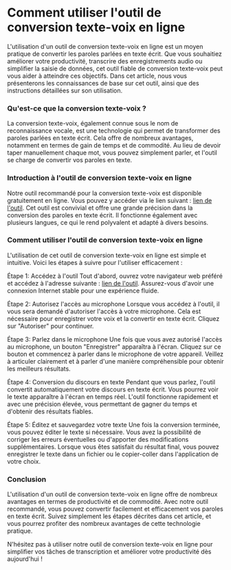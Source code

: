 Comment utiliser l'outil de conversion texte-voix en ligne
==========================================================

L'utilisation d'un outil de conversion texte-voix en ligne est un moyen pratique de convertir les paroles parlées en texte écrit. Que vous souhaitiez améliorer votre productivité, transcrire des enregistrements audio ou simplifier la saisie de données, cet outil fiable de conversion texte-voix peut vous aider à atteindre ces objectifs. Dans cet article, nous vous présenterons les connaissances de base sur cet outil, ainsi que des instructions détaillées sur son utilisation.

### Qu'est-ce que la conversion texte-voix ?

La conversion texte-voix, également connue sous le nom de reconnaissance vocale, est une technologie qui permet de transformer des paroles parlées en texte écrit. Cela offre de nombreux avantages, notamment en termes de gain de temps et de commodité. Au lieu de devoir taper manuellement chaque mot, vous pouvez simplement parler, et l'outil se charge de convertir vos paroles en texte.

### Introduction à l'outil de conversion texte-voix en ligne

Notre outil recommandé pour la conversion texte-voix est disponible gratuitement en ligne. Vous pouvez y accéder via le lien suivant : [lien de l'outil](https://www.onlinecalculatorsfree.com/fr/tools/speech-to-text.html). Cet outil est convivial et offre une grande précision dans la conversion des paroles en texte écrit. Il fonctionne également avec plusieurs langues, ce qui le rend polyvalent et adapté à divers besoins.

### Comment utiliser l'outil de conversion texte-voix en ligne

L'utilisation de cet outil de conversion texte-voix en ligne est simple et intuitive. Voici les étapes à suivre pour l'utiliser efficacement :

Étape 1: Accédez à l'outil Tout d'abord, ouvrez votre navigateur web préféré et accédez à l'adresse suivante : [lien de l'outil](https://www.onlinecalculatorsfree.com/fr/tools/speech-to-text.html). Assurez-vous d'avoir une connexion Internet stable pour une expérience fluide.

Étape 2: Autorisez l'accès au microphone Lorsque vous accédez à l'outil, il vous sera demandé d'autoriser l'accès à votre microphone. Cela est nécessaire pour enregistrer votre voix et la convertir en texte écrit. Cliquez sur "Autoriser" pour continuer.

Étape 3: Parlez dans le microphone Une fois que vous avez autorisé l'accès au microphone, un bouton "Enregistrer" apparaîtra à l'écran. Cliquez sur ce bouton et commencez à parler dans le microphone de votre appareil. Veillez à articuler clairement et à parler d'une manière compréhensible pour obtenir les meilleurs résultats.

Étape 4: Conversion du discours en texte Pendant que vous parlez, l'outil convertit automatiquement votre discours en texte écrit. Vous pourrez voir le texte apparaître à l'écran en temps réel. L'outil fonctionne rapidement et avec une précision élevée, vous permettant de gagner du temps et d'obtenir des résultats fiables.

Étape 5: Éditez et sauvegardez votre texte Une fois la conversion terminée, vous pouvez éditer le texte si nécessaire. Vous avez la possibilité de corriger les erreurs éventuelles ou d'apporter des modifications supplémentaires. Lorsque vous êtes satisfait du résultat final, vous pouvez enregistrer le texte dans un fichier ou le copier-coller dans l'application de votre choix.

### Conclusion

L'utilisation d'un outil de conversion texte-voix en ligne offre de nombreux avantages en termes de productivité et de commodité. Avec notre outil recommandé, vous pouvez convertir facilement et efficacement vos paroles en texte écrit. Suivez simplement les étapes décrites dans cet article, et vous pourrez profiter des nombreux avantages de cette technologie pratique.

N'hésitez pas à utiliser notre outil de conversion texte-voix en ligne pour simplifier vos tâches de transcription et améliorer votre productivité dès aujourd'hui !